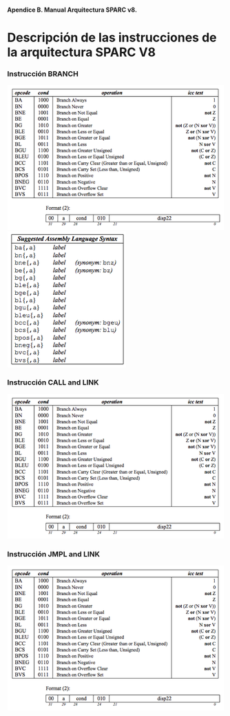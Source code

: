 #### Apendice B. Manual Arquitectura SPARC v8.
# Descripción de las instrucciones de la arquitectura SPARC V8
### Instrucción BRANCH
![Instrucciones en SPARC V8](./images/branch.png "Definición de Instrucciones BRANCH")
![Instrucciones en SPARC V8](./images/branch2.png "Definición de Instrucciones BRANCH")
### Instrucción CALL and LINK
![Instrucciones en SPARC V8](./images/branch.png "Definición de Instrucciones BRANCH")
### Instrucción JMPL and LINK
![Instrucciones en SPARC V8](./images/branch.png "Definición de Instrucciones BRANCH")

